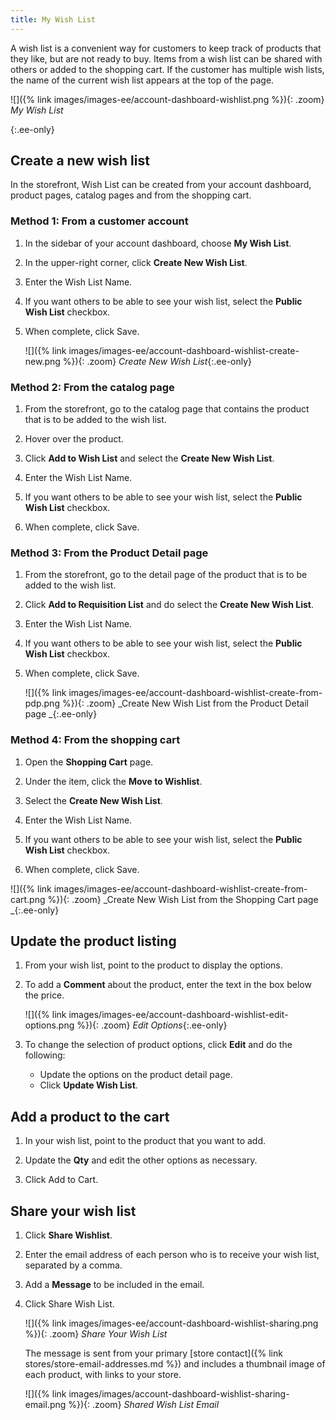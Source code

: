 ```yaml
---
title: My Wish List
---
```


A wish list is a convenient way for customers to keep track of products that they like, but are not ready to buy. Items from a wish list can be shared with others or added to the shopping cart. If the customer has multiple wish lists, the name of the current wish list appears at the top of the page.

![]({% link images/images-ee/account-dashboard-wishlist.png %}){: .zoom}
_My Wish List_

{:.ee-only}
## Create a new wish list 

In the storefront, Wish List can be created from your account dashboard, product pages, catalog pages and from the shopping cart.

### Method 1: From a customer account

1. In the sidebar of your account dashboard, choose **My Wish List**.

1. In the upper-right corner, click **Create New Wish List**.

1. Enter the Wish List Name.

1. If you want others to be able to see your wish list, select the **Public Wish List** checkbox.

1. When complete, click <span class="btn">Save</span>.

    ![]({% link images/images-ee/account-dashboard-wishlist-create-new.png %}){: .zoom}
    _Create New Wish List_{:.ee-only}

### Method 2: From the catalog page

1. From the storefront, go to the catalog page that contains the product that is to be added to the wish list.

1. Hover over the product.

1. Click **Add to Wish List** and select the **Create New Wish List**.

1. Enter the Wish List Name.

1. If you want others to be able to see your wish list, select the **Public Wish List** checkbox.

1. When complete, click <span class="btn">Save</span>.

### Method 3: From the Product Detail page

1. From the storefront, go to the detail page of the product that is to be added to the wish list.

1. Click **Add to Requisition List** and do select the **Create New Wish List**.

1. Enter the Wish List Name.

1. If you want others to be able to see your wish list, select the **Public Wish List** checkbox.

1. When complete, click <span class="btn">Save</span>.

    ![]({% link images/images-ee/account-dashboard-wishlist-create-from-pdp.png %}){: .zoom}
    _Create New Wish List from the Product Detail page _{:.ee-only}

### Method 4: From the shopping cart

1. Open the **Shopping Cart** page.

1. Under the item, click the **Move to Wishlist**.

1. Select the **Create New Wish List**.

1. Enter the Wish List Name.

1. If you want others to be able to see your wish list, select the **Public Wish List** checkbox.

1. When complete, click <span class="btn">Save</span>.

![]({% link images/images-ee/account-dashboard-wishlist-create-from-cart.png %}){: .zoom}
    _Create New Wish List from the Shopping Cart page _{:.ee-only}

## Update the product listing

1. From your wish list, point to the product to display the options.

1. To add a **Comment** about the product, enter the text in the box below the price.

    ![]({% link images/images-ee/account-dashboard-wishlist-edit-options.png %}){: .zoom}
    _Edit Options_{:.ee-only}

1. To change the selection of product options, click **Edit** and do the following:

    - Update the options on the product detail page.
    - Click **Update Wish List**.

## Add a product to the cart

1. In your wish list, point to the product that you want to add.

1. Update the **Qty** and edit the other options as necessary.

1. Click <span class="btn">Add to Cart</span>.

## Share your wish list

1. Click **Share Wishlist**.

1. Enter the email address of each person who is to receive your wish list, separated by a comma.

1. Add a **Message** to be included in the email.

1. Click <span class="btn">Share Wish List</span>.

    ![]({% link images/images-ee/account-dashboard-wishlist-sharing.png %}){: .zoom}
    _Share Your Wish List_

    The message is sent from your primary [store contact]({% link stores/store-email-addresses.md %}) and includes a thumbnail image of each product, with links to your store.

    ![]({% link images/images/account-dashboard-wishlist-sharing-email.png %}){: .zoom}
    _Shared Wish List Email_

